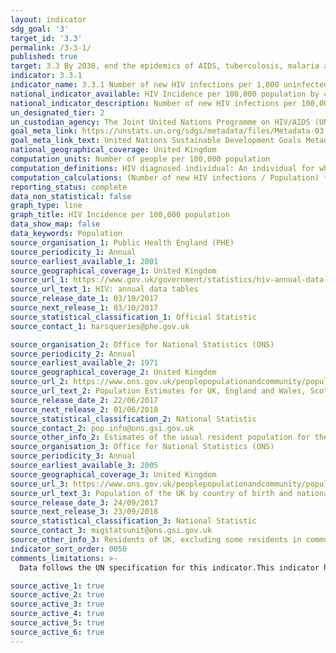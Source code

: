 ```yaml
---
layout: indicator
sdg_goal: '3'
target_id: '3.3'
permalink: /3-3-1/
published: true
target: 3.3 By 2030, end the epidemics of AIDS, tuberculosis, malaria and neglected tropical diseases and combat hepatitis, water-borne diseases and other communicable diseases
indicator: 3.3.1
indicator_name: 3.3.1 Number of new HIV infections per 1,000 uninfected population, by sex, age and key populations
national_indicator_available: HIV Incidence per 100,000 population by country, age, sex and region of birth.
national_indicator_description: Number of new HIV infections per 100,000 person-years among the uninfected population. The incidence rate is the number of new cases per population at risk in a given time period.
un_designated_tier: 2
un_custodian_agency: The Joint United Nations Programme on HIV/AIDS (UNAIDS)
goal_meta_link: https://unstats.un.org/sdgs/metadata/files/Metadata-03-03-01.pdf
goal_meta_link_text: United Nations Sustainable Development Goals Metadata (PDF 372 KB)
national_geographical_coverage: United Kingdom
computation_units: Number of people per 100,000 population
computation_definitions: HIV diagnosed individual: An individual for whom HIV diagnosis and/or AIDS, and/or death with HIV positive has been reported. Incidence: The rate of new (or newly diagnosed) cases of the disease.
computation_calculations: (Number of new HIV infections / Population) * 100,000
reporting_status: complete
data_non_statistical: false
graph_type: line
graph_title: HIV Incidence per 100,000 population
data_show_map: false
data_keywords: Population
source_organisation_1: Public Health England (PHE)
source_periodicity_1: Annual
source_earliest_available_1: 2001
source_geographical_coverage_1: United Kingdom
source_url_1: https://www.gov.uk/government/statistics/hiv-annual-data-tables
source_url_text_1: HIV: annual data tables
source_release_date_1: 03/10/2017
source_next_release_1: 03/10/2017
source_statistical_classification_1: Official Statistic
source_contact_1: harsqueries@phe.gov.uk

source_organisation_2: Office for National Statistics (ONS)
source_periodicity_2: Annual
source_earliest_available_2: 1971
source_geographical_coverage_2: United Kingdom
source_url_2: https://www.ons.gov.uk/peoplepopulationandcommunity/populationandmigration/populationestimates/datasets/populationestimatesforukenglandandwalesscotlandandnorthernireland
source_url_text_2: Population Estimates for UK, England and Wales, Scotland and Northern Ireland
source_release_date_2: 22/06/2017
source_next_release_2: 01/06/2018
source_statistical_classification_2: National Statistic
source_contact_2: pop.info@ons.gsi.gov.uk
source_other_info_2: Estimates of the usual resident population for the UK as at 30 June of the reference year. Provided by administrative area, single year of age and sex
source_organisation_3: Office for National Statistics (ONS)
source_periodicity_3: Annual
source_earliest_available_3: 2005
source_geographical_coverage_3: United Kingdom
source_url_3: https://www.ons.gov.uk/peoplepopulationandcommunity/populationandmigration/internationalmigration/datasets/populationoftheunitedkingdombycountryofbirthandnationality
source_url_text_3: Population of the UK by country of birth and nationality
source_release_date_3: 24/09/2017
source_next_release_3: 23/09/2018
source_statistical_classification_3: National Statistic
source_contact_3: migstatsunit@ons.gsi.gov.uk
source_other_info_3: Residents of UK, excluding some residents in communal establishments, by nation of birth and citizenship. Estimates from the Annual Population Survey
indicator_sort_order: 0050
comments_limitations: >-
  Data follows the UN specification for this indicator.This indicator has not been identified in collaboration with topic experts.

source_active_1: true
source_active_2: true
source_active_3: true
source_active_4: true
source_active_5: true
source_active_6: true
---
```

